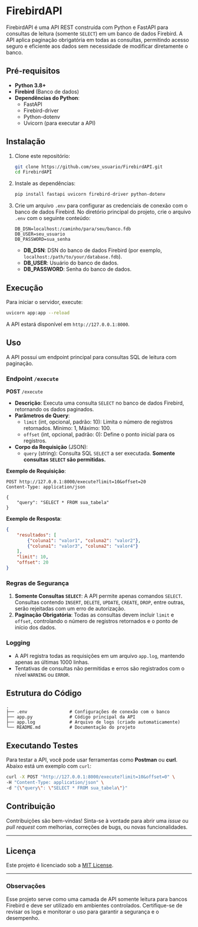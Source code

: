 # FirebirdAPI

FirebirdAPI é uma API REST construída com Python e FastAPI para consultas de leitura (somente `SELECT`) em um banco de dados Firebird. A API aplica paginação obrigatória em todas as consultas, permitindo acesso seguro e eficiente aos dados sem necessidade de modificar diretamente o banco.

## Pré-requisitos

- **Python 3.8+**
- **Firebird** (Banco de dados)
- **Dependências do Python**:
  - FastAPI
  - Firebird-driver
  - Python-dotenv
  - Uvicorn (para executar a API)

## Instalação

1. Clone este repositório:
   ```bash
   git clone https://github.com/seu_usuario/FirebirdAPI.git
   cd FirebirdAPI
   ```

2. Instale as dependências:
   ```bash
   pip install fastapi uvicorn firebird-driver python-dotenv
   ```

3. Crie um arquivo `.env` para configurar as credenciais de conexão com o banco de dados Firebird. No diretório principal do projeto, crie o arquivo `.env` com o seguinte conteúdo:

   ```plaintext
   DB_DSN=localhost:/caminho/para/seu/banco.fdb
   DB_USER=seu_usuario
   DB_PASSWORD=sua_senha
   ```

   - **DB_DSN**: DSN do banco de dados Firebird (por exemplo, `localhost:/path/to/your/database.fdb`).
   - **DB_USER**: Usuário do banco de dados.
   - **DB_PASSWORD**: Senha do banco de dados.

## Execução

Para iniciar o servidor, execute:

```bash
uvicorn app:app --reload
```

A API estará disponível em `http://127.0.0.1:8000`.

## Uso

A API possui um endpoint principal para consultas SQL de leitura com paginação.

### Endpoint `/execute`

**POST** `/execute`

- **Descrição**: Executa uma consulta `SELECT` no banco de dados Firebird, retornando os dados paginados.
- **Parâmetros de Query**:
  - `limit` (int, opcional, padrão: 10): Limita o número de registros retornados. Mínimo: 1, Máximo: 100.
  - `offset` (int, opcional, padrão: 0): Define o ponto inicial para os registros.
- **Corpo da Requisição** (JSON):
  - `query` (string): Consulta SQL `SELECT` a ser executada. **Somente consultas `SELECT` são permitidas.**

**Exemplo de Requisição**:

```http
POST http://127.0.0.1:8000/execute?limit=10&offset=20
Content-Type: application/json

{
    "query": "SELECT * FROM sua_tabela"
}
```

**Exemplo de Resposta**:

```json
{
    "resultados": [
        {"coluna1": "valor1", "coluna2": "valor2"},
        {"coluna1": "valor3", "coluna2": "valor4"}
    ],
    "limit": 10,
    "offset": 20
}
```

### Regras de Segurança

1. **Somente Consultas `SELECT`**: A API permite apenas comandos `SELECT`. Consultas contendo `INSERT`, `DELETE`, `UPDATE`, `CREATE`, `DROP`, entre outras, serão rejeitadas com um erro de autorização.
2. **Paginação Obrigatória**: Todas as consultas devem incluir `limit` e `offset`, controlando o número de registros retornados e o ponto de início dos dados.

### Logging

- A API registra todas as requisições em um arquivo `app.log`, mantendo apenas as últimas 1000 linhas.
- Tentativas de consultas não permitidas e erros são registrados com o nível `WARNING` ou `ERROR`.

## Estrutura do Código

```plaintext
.
├── .env                # Configurações de conexão com o banco
├── app.py              # Código principal da API
├── app.log             # Arquivo de logs (criado automaticamente)
└── README.md           # Documentação do projeto
```

## Executando Testes

Para testar a API, você pode usar ferramentas como **Postman** ou **curl**. Abaixo está um exemplo com `curl`:

```bash
curl -X POST "http://127.0.0.1:8000/execute?limit=10&offset=0" \
-H "Content-Type: application/json" \
-d "{\"query\": \"SELECT * FROM sua_tabela\"}"
```

## Contribuição

Contribuições são bem-vindas! Sinta-se à vontade para abrir uma _issue_ ou _pull request_ com melhorias, correções de bugs, ou novas funcionalidades.

---

## Licença

Este projeto é licenciado sob a [MIT License](LICENSE).

--- 

### Observações

Esse projeto serve como uma camada de API somente leitura para bancos Firebird e deve ser utilizado em ambientes controlados. Certifique-se de revisar os logs e monitorar o uso para garantir a segurança e o desempenho.